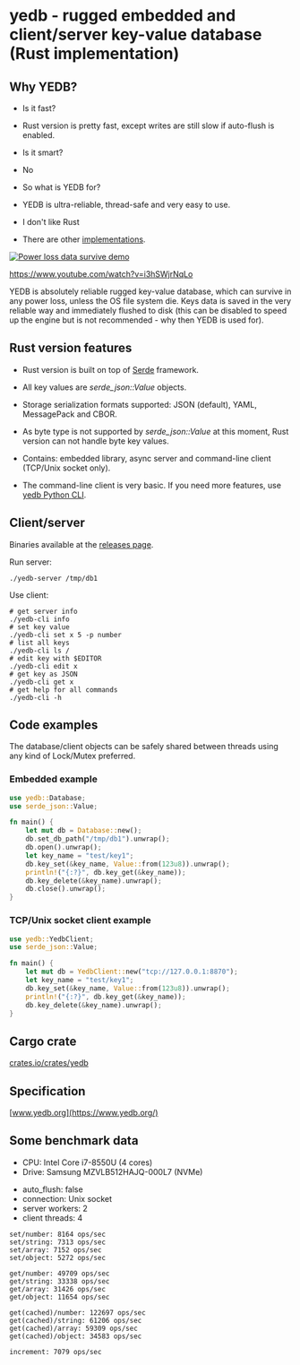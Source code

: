 # yedb - rugged embedded and client/server key-value database (Rust implementation)

## Why YEDB?

- Is it fast?
- Rust version is pretty fast, except writes are still slow if auto-flush is
  enabled.

- Is it smart?
- No

- So what is YEDB for?
- YEDB is ultra-reliable, thread-safe and very easy to use.

- I don't like Rust
- There are other [implementations](https://www.yedb.org).

[![Power loss data survive
demo](https://img.youtube.com/vi/i3hSWjrNqLo/0.jpg)](https://www.youtube.com/watch?v=i3hSWjrNqLo)

https://www.youtube.com/watch?v=i3hSWjrNqLo


YEDB is absolutely reliable rugged key-value database, which can survive in any
power loss, unless the OS file system die. Keys data is saved in the very
reliable way and immediately flushed to disk (this can be disabled to speed up
the engine but is not recommended - why then YEDB is used for).

## Rust version features

- Rust version is built on top of [Serde](https://serde.rs) framework.

- All key values are *serde_json::Value* objects.

- Storage serialization formats supported: JSON (default), YAML, MessagePack
  and CBOR.

- As byte type is not supported by *serde_json::Value* at this moment, Rust
  version can not handle byte key values.

- Contains: embedded library, async server and command-line client (TCP/Unix
  socket only).

- The command-line client is very basic. If you need more features, use [yedb
  Python CLI](https://github.com/alttch/yedb-py).

## Client/server

Binaries available at the [releases
page](https://github.com/alttch/yedb-rs/releases).

Run server:

```shell
./yedb-server /tmp/db1
```

Use client:

```shell
# get server info
./yedb-cli info
# set key value
./yedb-cli set x 5 -p number
# list all keys
./yedb-cli ls /
# edit key with $EDITOR
./yedb-cli edit x
# get key as JSON
./yedb-cli get x
# get help for all commands
./yedb-cli -h
```

## Code examples

The database/client objects can be safely shared between threads using any kind
of Lock/Mutex preferred.

### Embedded example

```rust
use yedb::Database;
use serde_json::Value;

fn main() {
    let mut db = Database::new();
    db.set_db_path("/tmp/db1").unwrap();
    db.open().unwrap();
    let key_name = "test/key1";
    db.key_set(&key_name, Value::from(123u8)).unwrap();
    println!("{:?}", db.key_get(&key_name));
    db.key_delete(&key_name).unwrap();
    db.close().unwrap();
}
```

### TCP/Unix socket client example

```rust
use yedb::YedbClient;
use serde_json::Value;

fn main() {
    let mut db = YedbClient::new("tcp://127.0.0.1:8870");
    let key_name = "test/key1";
    db.key_set(&key_name, Value::from(123u8)).unwrap();
    println!("{:?}", db.key_get(&key_name));
    db.key_delete(&key_name).unwrap();
}
```

## Cargo crate

[crates.io/crates/yedb](https://crates.io/crates/yedb)

## Specification

[www.yedb.org](https://www.yedb.org/)

## Some benchmark data

* CPU: Intel Core i7-8550U (4 cores)
* Drive: Samsung MZVLB512HAJQ-000L7 (NVMe)

- auto\_flush: false
- connection: Unix socket
- server workers: 2
- client threads: 4

```shell
set/number: 8164 ops/sec
set/string: 7313 ops/sec
set/array: 7152 ops/sec
set/object: 5272 ops/sec

get/number: 49709 ops/sec
get/string: 33338 ops/sec
get/array: 31426 ops/sec
get/object: 11654 ops/sec

get(cached)/number: 122697 ops/sec
get(cached)/string: 61206 ops/sec
get(cached)/array: 59309 ops/sec
get(cached)/object: 34583 ops/sec

increment: 7079 ops/sec
```
